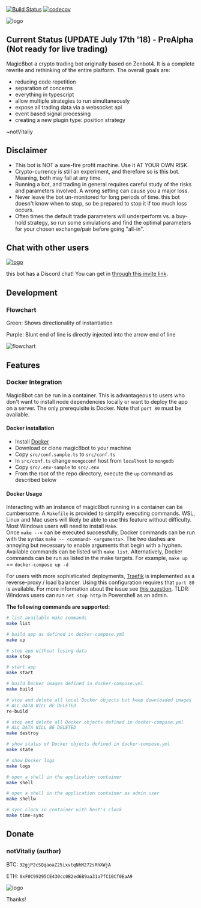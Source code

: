[![Build Status](https://travis-ci.com/magic8bot/magic8bot.svg?branch=master)](https://travis-ci.com/magic8bot/magic8bot)
[![codecov](https://codecov.io/gh/magic8bot/magic8bot/branch/master/graph/badge.svg)](https://codecov.io/gh/magic8bot/magic8bot)

![logo](https://rawgit.com/magic8bot/magic8bot/master/assets/logo.svg)

## Current Status (UPDATE July 17th '18) - PreAlpha (Not ready for live trading)

Magic8bot a crypto trading bot originally based on Zenbot4. It is a complete rewrite and rethinking of the entire platform.
The overall goals are:

- reducing code repetition
- separation of concerns
- everything in typescript
- allow multiple strategies to run simultaneously
- expose all trading data via a websocket api
- event based signal processing
- creating a new plugin type: position strategy

~notVitaliy

## Disclaimer

- This bot is NOT a sure-fire profit machine. Use it AT YOUR OWN RISK.
- Crypto-currency is still an experiment, and therefore so is this bot. Meaning, both may fail at any time.
- Running a bot, and trading in general requires careful study of the risks and parameters involved. A wrong setting can cause you a major loss.
- Never leave the bot un-monitored for long periods of time. this bot doesn't know when to stop, so be prepared to stop it if too much loss occurs.
- Often times the default trade parameters will underperform vs. a buy-hold strategy, so run some simulations and find the optimal parameters for your chosen exchange/pair before going "all-in".

## Chat with other users

[![logo](https://rawgit.com/magic8bot/magic8bot/master/assets/discord.png)](https://discord.gg/JGCNsh8)

this bot has a Discord chat! You can get in [through this invite link](https://discord.gg/JGCNsh8).

## Development

### Flowchart

Green: Shows directionality of instantiation

Purple: Blunt end of line is directly injected into the arrow end of line

![flowchart](https://rawgit.com/magic8bot/magic8bot/master/assets/flowchart.svg)

## Features

### Docker Integration

Magic8bot can be run in a container. This is advantageous to users who don't want to install node dependencies locally or want to deploy the app on a server. The only prerequisite is Docker. Note that `port 80` must be available.  

#### Docker installation

- Install [Docker](https://www.docker.com/community-edition)  
- Download or clone magic8bot to your machine
- Copy `src/conf.sample.ts` to `src/conf.ts`  
- In `src/conf.ts` change `mongoconf` host from `localhost` to `mongodb`  
- Copy `src/.env-sample` to `src/.env`
- From the root of the repo directory, execute the `up` command as described below

#### Docker Usage

Interacting with an instance of magic8bot running in a container can be cumbersome. A `Makefile` is provided to simplify executing commands. WSL, Linux and Mac users will likely be able to use this feature without difficulty. Most Windows users will need to install `Make`.  
Once `make --v` can be executed successfully, Docker commands can be run with the syntax `make -- <command> <arguments>`. The two dashes are annoying but necessary to enable arguments that begin with a hyphen.  Available commands can be listed with `make list`.  Alternatively, Docker commands can be run as listed in the make targets. For example, `make up` == `docker-compose up -d`  

For users with more sophisticated deployments, [Traefik](https://traefik.io/) is implemented as a reverse-proxy / load balancer. Using this configuration requires that `port 80` is available. For more information about the issue see [this question](https://stackoverflow.com/questions/1430141/port-80-is-being-used-by-system-pid-4-what-is-that). TLDR: Windows users can run `net stop http` in Powershell as an admin.

**The following commands are supported:**  

```bash
# list available make commands  
make list  

# build app as defined in docker-compose.yml
make up  

# stop app without losing data  
make stop  

# start app  
make start  

# build Docker images defined in docker-compose.yml  
make build  

# stop and delete all local Docker objects but keep downloaded images
# ALL DATA WILL BE DELETED
re-build

# stop and delete all Docker objects defined in docker-compose.yml  
# ALL DATA WILL BE DELETED
make destroy  

# show status of Docker objects defined in docker-compose.yml  
make state  

# show Docker logs  
make logs  

# open a shell in the application container  
make shell  

# open a shell in the application container as admin user  
make shellw  

# sync clock in container with host's clock
make time-sync  
```

## Donate

### notVitaliy (author)

BTC: `32gjP2cSQqaoaZ25ixvtqNhM272sRhXWjA`

ETH: `0xF0C99295CE430cc0B2ed6B9aa31a7fC10Cf0EaA9`

![logo](https://rawgit.com/magic8bot/magic8bot/master/assets/logo-sm.svg)

Thanks!
